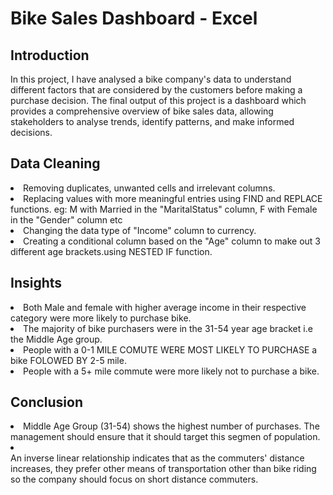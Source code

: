 # Bike Sales Dashboard - Excel

## Introduction
In this project, I have analysed a bike company's data to understand different factors that are considered by the customers before making a purchase decision. The final output of this project is a dashboard which provides a comprehensive overview of bike sales data, allowing stakeholders to analyse trends, identify patterns, and make informed decisions.

## Data Cleaning
<li>Removing duplicates, unwanted cells and irrelevant columns.</li>
<li>Replacing values with more meaningful entries using FIND and REPLACE functions. eg: M with Married in the "MaritalStatus" column, F with Female in the "Gender" column etc</li>
<li>Changing the data type of "Income" column to currency.</li>
<li>Creating a conditional column based on the "Age" column to make out 3 different age brackets.using NESTED IF function.</li>

## Insights
<li>Both Male and female with higher average income in their respective category were more likely to purchase bike.</li>
<li>The majority of bike purchasers were in the 31-54 year age bracket i.e the Middle Age group.</li>
<li>People with a 0-1 MILE COMUTE WERE MOST LIKELY TO PURCHASE a bike FOLOWED BY 2-5 mile.</li>
<li>People with a 5+ mile commute were more likely not to purchase a bike.</li>

## Conclusion
<li>Middle Age Group (31-54) shows the highest number of purchases. The management should ensure that it should target this segmen of population.</li>
<li></li>An inverse linear relationship indicates that as the commuters' distance increases, they prefer other means of transportation other than bike riding so the company should focus on short distance commuters.</li>
